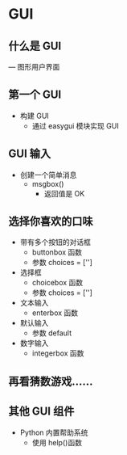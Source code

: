 # GUI

## 什么是 GUI

— 图形用户界面

## 第一个 GUI

- 构建 GUI
  - 通过 easygui 模块实现 GUI

## GUI 输入

- 创建一个简单消息
  - msgbox()
    - 返回值是 OK

## 选择你喜欢的口味

- 带有多个按钮的对话框
  - buttonbox 函数
  - 参数 choices = ['']
- 选择框
  - choicebox 函数
  - 参数 choices = ['']
- 文本输入
  - enterbox 函数
- 默认输入
  - 参数 default
- 数字输入
  - integerbox 函数

## 再看猜数游戏......

## 其他 GUI 组件

- Python 内置帮助系统
  - 使用 help()函数
